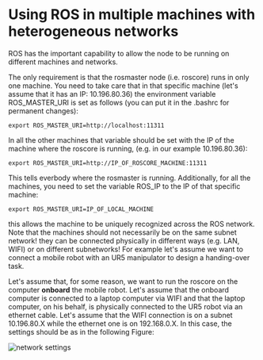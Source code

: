 # Using ROS in multiple machines with heterogeneous networks			

ROS has the important capability to allow the node to be running on different machines and networks. 

The only requirement is that the rosmaster node (i.e. roscore) runs in only one machine. You need to take care that in that specific machine (let's assume that it has an IP: 10.196.80.36) the environment variable  ROS_MASTER_URI is set as follows (you can put it in the .bashrc for permanent changes):

```
export ROS_MASTER_URI=http://localhost:11311
```

In all the other machines that variable should be set with the IP of the machine where the roscore is running, (e.g. in our example 10.196.80.36):

```
export ROS_MASTER_URI=http://IP_OF_ROSCORE_MACHINE:11311
```

This tells everbody where the rosmaster is running. Additionally, for all the machines, you need to set the variable ROS_IP to the IP of that specific machine:

```
export ROS_MASTER_URI=IP_OF_LOCAL_MACHINE
```

this allows the machine to be uniquely recognized across the ROS network.  Note that the machines should not necessarily be on the same subnet network! they can be connected physically in different ways (e.g. LAN, WIFI) or on different subnetworks! For example let's assume we want to connect a mobile robot with an UR5 manipulator to design a handing-over task. 

Let's assume that, for some reason, we want to run the roscore on the computer **onboard** the mobile robot. Let's assume that the onboard computer is connected to a laptop computer via WIFI  and that the laptop computer, on his behalf, is physically connected to the UR5 robot via an ethernet cable. Let's assume that the WIFI connection is on a subnet 10.196.80.X while the ethernet one is on 192.168.0.X. In this case,  the settings should be as in the following Figure:

![network settings](https://github.com/mfocchi/lab-docker/blob/master/figs/network_settings.png)